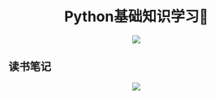 

<h1 align="center">Python基础知识学习📖</h1>
<p align="center"><img src="https://timgsa.baidu.com/timg?image&quality=80&size=b9999_10000&sec=1506669838582&di=4b57f7829e28a8aa864dc4045fb60fae&imgtype=0&src=http%3A%2F%2Ffindicons.com%2Ffiles%2Ficons%2F2804%2Fplex%2F512%2Fpython.png" /></p>

## 读书笔记

<p align="center"><img src="https://timgsa.baidu.com/timg?image&quality=80&size=b10000_10000&sec=1506659882&di=ba82b5645202264affdbe39742fcccaf&src=http://img36.ddimg.cn/30/6/1456064706-1_e.jpg" /></p>


